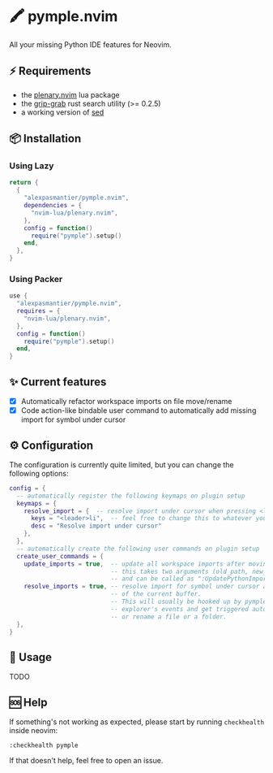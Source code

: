 # 🖍️ pymple.nvim
All your missing Python IDE features for Neovim.

## ⚡️ Requirements
- the [plenary.nvim](https://github.com/nvim-lua/plenary.nvim) lua package
- the [grip-grab](https://github.com/alexpasmantier/grip-grab) rust search utility (>= 0.2.5)
- a working version of [sed](https://www.gnu.org/software/sed/)

## 📦 Installation
### Using Lazy
```lua
return {
  {
    "alexpasmantier/pymple.nvim",
    dependencies = {
      "nvim-lua/plenary.nvim",
    },
    config = function()
      require("pymple").setup()
    end,
  },
}
```
### Using Packer
```lua
use {
  "alexpasmantier/pymple.nvim",
  requires = {
    "nvim-lua/plenary.nvim",
  },
  config = function()
    require("pymple").setup()
  end,
}
```

## ✨ Current features
- [x] Automatically refactor workspace imports on file move/rename
- [x] Code action-like bindable user command to automatically add missing import for symbol under cursor

## ⚙️ Configuration
The configuration is currently quite limited, but you can change the following options:
```lua
config = {
  -- automatically register the following keymaps on plugin setup
  keymaps = {
    resolve_import = {  -- resolve import under cursor when pressing <leader>li
      keys = "<leader>li",  -- feel free to change this to whatever you like
      desc = "Resolve import under cursor" 
    },
  },
  -- automatically create the following user commands on plugin setup
  create_user_commands = {
    update_imports = true,  -- update all workspace imports after moving/renaming a file
                            -- this takes two arguments (old_path, new_path)
                            -- and can be called as ":UpdatePythonImports old_path new_path"
    resolve_imports = true, -- resolve import for symbol under cursor and add it to the top
                            -- of the current buffer. 
                            -- This will usually be hooked up by pymple on setup to your file 
                            -- explorer's events and get triggered automatically when you move
                            -- or rename a file or a folder.
  },
}
```

## 🚀 Usage
TODO

## 🆘 Help
If something's not working as expected, please start by running `checkhealth` inside neovim:
```vim
:checkhealth pymple
```


If that doesn't help, feel free to open an issue.
